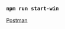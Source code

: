 ### ```npm run start-win``` 

[Postman](https://www.getpostman.com/collections/bbf115f61b894ad68b75)